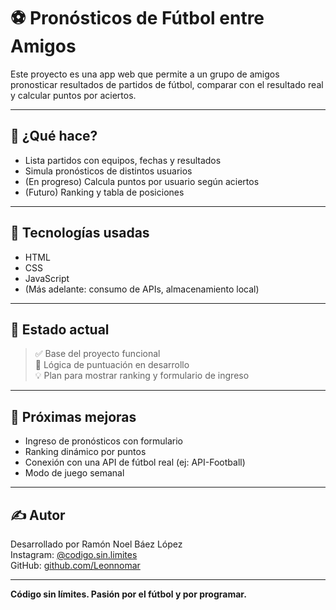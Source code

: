 # ⚽ Pronósticos de Fútbol entre Amigos

Este proyecto es una app web que permite a un grupo de amigos pronosticar resultados de partidos de fútbol, comparar con el resultado real y calcular puntos por aciertos.

---

## 🚀 ¿Qué hace?

- Lista partidos con equipos, fechas y resultados
- Simula pronósticos de distintos usuarios
- (En progreso) Calcula puntos por usuario según aciertos
- (Futuro) Ranking y tabla de posiciones

---

## 🧠 Tecnologías usadas

- HTML
- CSS
- JavaScript
- (Más adelante: consumo de APIs, almacenamiento local)

---

## 📌 Estado actual

> ✅ Base del proyecto funcional  
> 🚧 Lógica de puntuación en desarrollo  
> 💡 Plan para mostrar ranking y formulario de ingreso

---

## 🧩 Próximas mejoras

- Ingreso de pronósticos con formulario
- Ranking dinámico por puntos
- Conexión con una API de fútbol real (ej: API-Football)
- Modo de juego semanal

---

## ✍️ Autor

Desarrollado por Ramón Noel Báez López  
Instagram: [@codigo.sin.limites](https://instagram.com/codigo.sin.limites)  
GitHub: [github.com/Leonnomar](https://github.com/Leonnomar)

---

**Código sin límites. Pasión por el fútbol y por programar.**
